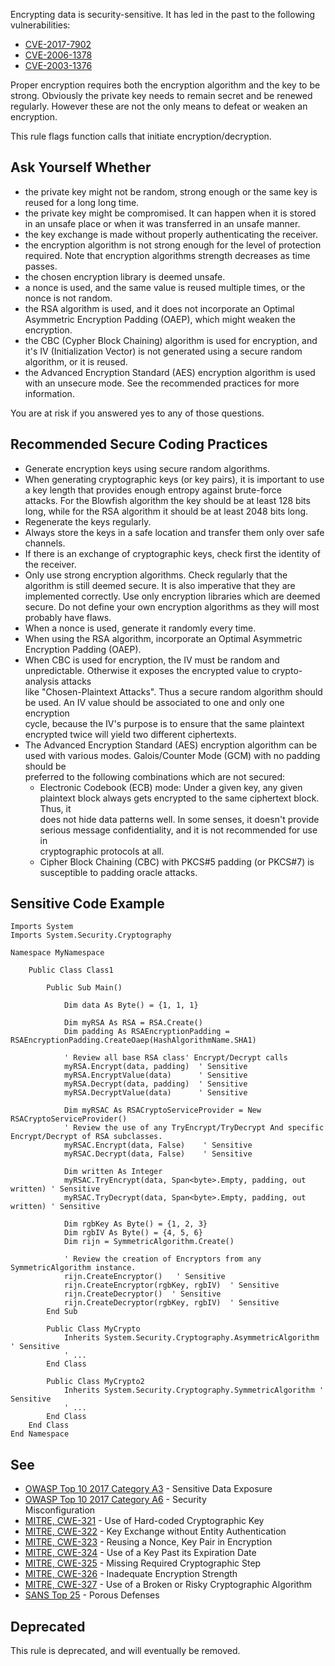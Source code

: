 
Encrypting data is security-sensitive. It has led in the past to the following vulnerabilities:

- [CVE-2017-7902](http://cve.mitre.org/cgi-bin/cvename.cgi?name=CVE-2017-7902)
- [CVE-2006-1378](http://cve.mitre.org/cgi-bin/cvename.cgi?name=CVE-2006-1378)
- [CVE-2003-1376](http://cve.mitre.org/cgi-bin/cvename.cgi?name=CVE-2003-1376)


Proper encryption requires both the encryption algorithm and the key to be strong. Obviously the private key needs to remain secret and be renewed regularly. However these are not the only means to defeat or weaken an encryption.



This rule flags function calls that initiate encryption/decryption.

## Ask Yourself Whether

- the private key might not be random, strong enough or the same key is reused for a long long time.
- the private key might be compromised. It can happen when it is stored in an unsafe place or when it was transferred in an unsafe manner.
- the key exchange is made without properly authenticating the receiver.
- the encryption algorithm is not strong enough for the level of protection required. Note that encryption algorithms strength decreases as time<br>  passes.
- the chosen encryption library is deemed unsafe.
- a nonce is used, and the same value is reused multiple times, or the nonce is not random.
- the RSA algorithm is used, and it does not incorporate an Optimal Asymmetric Encryption Padding (OAEP), which might weaken the encryption.<br>
- the CBC (Cypher Block Chaining) algorithm is used for encryption, and it's IV (Initialization Vector) is not generated using a secure random<br>  algorithm, or it is reused.
- the Advanced Encryption Standard (AES) encryption algorithm is used with an unsecure mode. See the recommended practices for more information.<br>


You are at risk if you answered yes to any of those questions.

## Recommended Secure Coding Practices

- Generate encryption keys using secure random algorithms.
- When generating cryptographic keys (or key pairs), it is important to use a key length that provides enough entropy against brute-force<br>  attacks. For the Blowfish algorithm the key should be at least 128 bits long, while for the RSA algorithm it should be at least 2048 bits long.<br>
- Regenerate the keys regularly.
- Always store the keys in a safe location and transfer them only over safe channels.
- If there is an exchange of cryptographic keys, check first the identity of the receiver.
- Only use strong encryption algorithms. Check regularly that the algorithm is still deemed secure. It is also imperative that they are<br>  implemented correctly. Use only encryption libraries which are deemed secure. Do not define your own encryption algorithms as they will most<br>  probably have flaws.
- When a nonce is used, generate it randomly every time.
- When using the RSA algorithm, incorporate an Optimal Asymmetric Encryption Padding (OAEP).
- When CBC is used for encryption, the IV must be random and unpredictable. Otherwise it exposes the encrypted value to crypto-analysis attacks<br>  like "Chosen-Plaintext Attacks". Thus a secure random algorithm should be used. An IV value should be associated to one and only one encryption<br>  cycle, because the IV's purpose is to ensure that the same plaintext encrypted twice will yield two different ciphertexts.
- The Advanced Encryption Standard (AES) encryption algorithm can be used with various modes. Galois/Counter Mode (GCM) with no padding should be<br>  preferred to the following combinations which are not secured:
    - Electronic Codebook (ECB) mode: Under a given key, any given plaintext block always gets encrypted to the same ciphertext block. Thus, it<br>      does not hide data patterns well. In some senses, it doesn't provide serious message confidentiality, and it is not recommended for use in<br>      cryptographic protocols at all.
    - Cipher Block Chaining (CBC) with PKCS#5 padding (or PKCS#7) is susceptible to padding oracle attacks.


## Sensitive Code Example


    Imports System
    Imports System.Security.Cryptography
    
    Namespace MyNamespace
    
        Public Class Class1
    
            Public Sub Main()
    
                Dim data As Byte() = {1, 1, 1}
    
                Dim myRSA As RSA = RSA.Create()
                Dim padding As RSAEncryptionPadding = RSAEncryptionPadding.CreateOaep(HashAlgorithmName.SHA1)
    
                ' Review all base RSA class' Encrypt/Decrypt calls
                myRSA.Encrypt(data, padding)  ' Sensitive
                myRSA.EncryptValue(data)      ' Sensitive
                myRSA.Decrypt(data, padding)  ' Sensitive
                myRSA.DecryptValue(data)      ' Sensitive
    
                Dim myRSAC As RSACryptoServiceProvider = New RSACryptoServiceProvider()
                ' Review the use of any TryEncrypt/TryDecrypt And specific Encrypt/Decrypt of RSA subclasses.
                myRSAC.Encrypt(data, False)    ' Sensitive
                myRSAC.Decrypt(data, False)    ' Sensitive
    
                Dim written As Integer
                myRSAC.TryEncrypt(data, Span<byte>.Empty, padding, out written) ' Sensitive
                myRSAC.TryDecrypt(data, Span<byte>.Empty, padding, out written) ' Sensitive
    
                Dim rgbKey As Byte() = {1, 2, 3}
                Dim rgbIV As Byte() = {4, 5, 6}
                Dim rijn = SymmetricAlgorithm.Create()
    
                ' Review the creation of Encryptors from any SymmetricAlgorithm instance.
                rijn.CreateEncryptor()   ' Sensitive
                rijn.CreateEncryptor(rgbKey, rgbIV)  ' Sensitive
                rijn.CreateDecryptor()  ' Sensitive
                rijn.CreateDecryptor(rgbKey, rgbIV)  ' Sensitive
            End Sub
    
            Public Class MyCrypto
                Inherits System.Security.Cryptography.AsymmetricAlgorithm ' Sensitive
                ' ...
            End Class
    
            Public Class MyCrypto2
                Inherits System.Security.Cryptography.SymmetricAlgorithm ' Sensitive
                ' ...
            End Class
        End Class
    End Namespace


## See

- [OWASP Top 10 2017 Category A3](https://www.owasp.org/index.php/Top_10-2017_A3-Sensitive_Data_Exposure) - Sensitive Data Exposure<br>
- [OWASP Top 10 2017 Category A6](https://www.owasp.org/index.php/Top_10-2017_A6-Security_Misconfiguration) - Security<br>  Misconfiguration
- [MITRE, CWE-321](http://cwe.mitre.org/data/definitions/321.html) - Use of Hard-coded Cryptographic Key
- [MITRE, CWE-322](http://cwe.mitre.org/data/definitions/322.html) - Key Exchange without Entity Authentication
- [MITRE, CWE-323](http://cwe.mitre.org/data/definitions/323.html) - Reusing a Nonce, Key Pair in Encryption
- [MITRE, CWE-324](http://cwe.mitre.org/data/definitions/324.html) - Use of a Key Past its Expiration Date
- [MITRE, CWE-325](http://cwe.mitre.org/data/definitions/325.html) - Missing Required Cryptographic Step
- [MITRE, CWE-326](http://cwe.mitre.org/data/definitions/326.html) - Inadequate Encryption Strength
- [MITRE, CWE-327](http://cwe.mitre.org/data/definitions/327.html) - Use of a Broken or Risky Cryptographic Algorithm
- [SANS Top 25](https://www.sans.org/top25-software-errors/#cat3) - Porous Defenses


## Deprecated

This rule is deprecated, and will eventually be removed.
